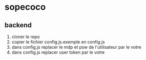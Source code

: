 # sopecoco 
## backend 
1. cloner le repo
2. copier le fichier config.js.exemple en config.js
3. dans config.js replacer le mdp et psw de l'utilisateur par le votre 
4. dans config.js replacer user token par le votre 
